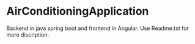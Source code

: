 # AirConditioningApplication
Backend in java spring boot and frontend in Angular. Use Readme.txt for more discription.
